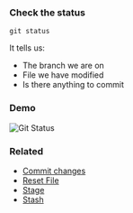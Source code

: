 ### Check the status

`git status`

It tells us:

* The branch we are on
* File we have modified
* Is there anything to commit

### Demo

<img src="../../gifs/git-status.gif" alt="Git Status"/>

### Related

- [Commit changes](git-commit.md)
- [Reset File](git-reset.md)
- [Stage](git-stage.md)
- [Stash](git-stash.md)
